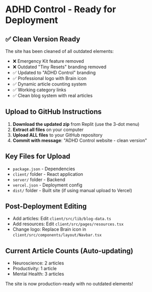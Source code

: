 # ADHD Control - Ready for Deployment

## ✅ Clean Version Ready
The site has been cleaned of all outdated elements:
- ❌ Emergency Kit feature removed
- ❌ Outdated "Tiny Resets" branding removed  
- ✅ Updated to "ADHD Control" branding
- ✅ Professional logo with Brain icon
- ✅ Dynamic article counting system
- ✅ Working category links
- ✅ Clean blog system with real articles

## Upload to GitHub Instructions
1. **Download the updated zip** from Replit (use the 3-dot menu)
2. **Extract all files** on your computer
3. **Upload ALL files** to your GitHub repository
4. **Commit with message**: "ADHD Control website - clean version"

## Key Files for Upload
- `package.json` - Dependencies
- `client/` folder - React application  
- `server/` folder - Backend
- `vercel.json` - Deployment config
- `dist/` folder - Built site (if using manual upload to Vercel)

## Post-Deployment Editing
- Add articles: Edit `client/src/lib/blog-data.ts`
- Add resources: Edit `client/src/pages/resources.tsx`
- Change logo: Replace Brain icon in `client/src/components/layout/Navbar.tsx`

## Current Article Counts (Auto-updating)
- Neuroscience: 2 articles
- Productivity: 1 article  
- Mental Health: 3 articles

The site is now production-ready with no outdated elements!